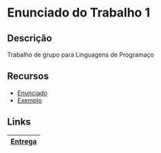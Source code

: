 # Enunciado do Trabalho 1
## Descrição
Trabalho de grupo para Linguagens de Programaço
## Recursos
- [Enunciado](Recursos/Trabalho_1_Conjuntos.pdf)
- [Exemplo](Recursos/Trabalho_1_Conjuntos_Exemplo.pdf)
## Links 

|[Entrega](https://moodle.joinville.udesc.br/mod/assign/view.php?id=227333)|
|--|

